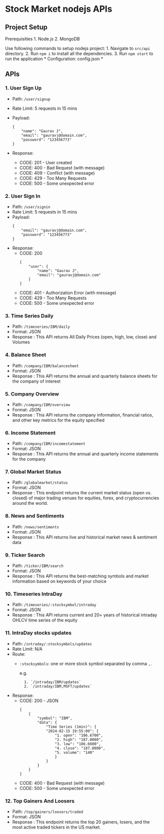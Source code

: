 # Stock Market nodejs APIs

## Project Setup
Prerequisities
	1. Node.js
	2. MongoDB

Use following commands to setup nodejs project:
	1. Navigate to `src/api` directory.
	2. Run `npm i` to install all the dependencies.
	3. Run `npm start` to run the application
		* Configuration: config.json
		* 

## APIs

### 1. User Sign Up

* Path: `/user/signup`
* Rate Limit: 5 requests in 15 mins
* Payload:
	
	```
	{
		"name": "Gaurav J",
		"email": "gauravj@domain.com",
		"password": "123456773"
	}
	```
* Response:
	* CODE: 201 - User created
 	* CODE: 400 - Bad Request (with message)
 	* CODE: 409 - Conflict (with message)
	* CODE: 429 - Too Many Requests
  	* CODE: 500 - Some unexpected error

### 2. User Sign In
* Path: `/user/signin`
* Rate Limit: 5 requests in 15 mins
* Payload:
	```
	{
		"email": "gauravj@domain.com",
		"password": "123456773"
	}
	```
* Response:
	* CODE: 200
 		```
  		{
			"user": {
				"name": "Gaurav J",
				"email": "gauravj@domain.com"
			}
		}
   		```
   	* CODE: 401 - Authorization Error (with message)
	* CODE: 429 - Too Many Requests
    * CODE: 500 - Some unexpected error


### 3. Time Series Daily
* Path: `/timeseries/IBM/daily`
* Format: JSON
* Response : This API returns All Daily Prices (open, high, low, close) and Volumes

### 4. Balance Sheet
* Path: `/company/IBM/balancesheet`
* Format: JSON
* Response : This API returns the annual and quarterly balance sheets for the company of interest

### 5. Company Overview
* Path: `/company/IBM/overview`
* Format: JSON
* Response : This API returns the company information, financial ratios, and other key metrics for the equity specified

### 6. Income Statement
* Path: `/company/IBM/incomestatement`
* Format: JSON
* Response : This API returns the annual and quarterly income statements for the company

### 7. Global Market Status
* Path: `/globalmarket/status`
* Format: JSON
* Response : This endpoint returns the current market status (open vs. closed) of major trading venues for equities, forex, and cryptocurrencies around the world.

### 8. News and Sentiments
* Path: `/news/sentiments`
* Format: JSON
* Response : This API returns live and historical market news & sentiment data

### 9. Ticker Search
* Path: `/ticker/IBM/search`
* Format: JSON
* Response : This API returns the best-matching symbols and market information based on keywords of your choice

### 10. Timeseries IntraDay
* Path: `/timeseries/:stocksymbol/intraday`
* Format: JSON
* Response : This API returns current and 20+ years of historical intraday OHLCV time series of the equity

### 11. IntraDay stocks updates
* Path: `/intraday/:stocksymbols/updates`
* Rate Limit: N/A
* Route:
    * `:stocksymbols`: one or more stock symbol separated by comma `,`.
	
		e.g.
			
			1. `/intraday/IBM/updates`
			2. `/intraday/IBM,MSFT/updates`
* Response:
	* CODE: 200 - JSON
	    ```
		{
			{
				"symbol": "IBM",
				"data": {
					"Time Series (1min)": {
					"2024-02-15 19:55:00": {
						"1. open": "186.6700",
						"2. high": "187.0000",
						"3. low": "186.6600",
						"4. close": "187.0000",
						"5. volume": "140"
						}
					}
				}
			}
	  	}
      ```
 	* CODE: 400 - Bad Request (with message)
  	* CODE: 500 - Some unexpected error

### 12. Top Gainers And Loosers
* Path: `/top/gainers/loosers/traded`
* Format: JSON
* Response : This endpoint returns the top 20 gainers, losers, and the most active traded tickers in the US market.
